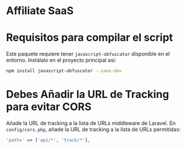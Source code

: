 # Affiliate SaaS

# Requisitos para compilar el script

Este paquete requiere tener `javascript-obfuscator` disponible en el entorno. Instálalo en el proyecto principal así:

```bash
npm install javascript-obfuscator --save-dev
```

# Debes Añadir la URL de Tracking para evitar CORS

Añade la URL de tracking a la lista de URLs middleware de Laravel.
En `config/cors.php`, añade la URL de tracking a la lista de URLs permitidas:

```php
'paths' => ['api/*', 'track/*'],
```